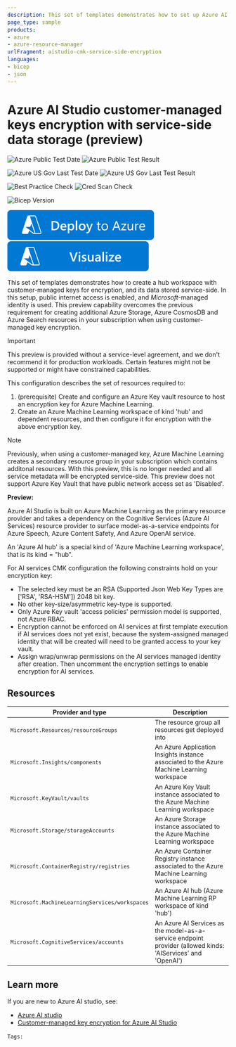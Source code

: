 ```yaml
---
description: This set of templates demonstrates how to set up Azure AI Studio with with public internet access enabled, Microsoft-managed keys for encryption, service-side encryption, and Microsoft-managed identity configuration for the AI resource.
page_type: sample
products:
- azure
- azure-resource-manager
urlFragment: aistudio-cmk-service-side-encryption
languages:
- bicep
- json
---
```

# Azure AI Studio customer-managed keys encryption with service-side data storage (preview)

![Azure Public Test Date](https://azurequickstartsservice.blob.core.windows.net/badges/quickstarts/microsoft.machinelearningservices/aistudio-cmk-service-side-encryption/PublicLastTestDate.svg)
![Azure Public Test Result](https://azurequickstartsservice.blob.core.windows.net/badges/quickstarts/microsoft.machinelearningservices/aistudio-cmk-service-side-encryption/PublicDeployment.svg)

![Azure US Gov Last Test Date](https://azurequickstartsservice.blob.core.windows.net/badges/quickstarts/microsoft.machinelearningservices/aistudio-cmk-service-side-encryption/FairfaxLastTestDate.svg)
![Azure US Gov Last Test Result](https://azurequickstartsservice.blob.core.windows.net/badges/quickstarts/microsoft.machinelearningservices/aistudio-cmk-service-side-encryption/FairfaxDeployment.svg)

![Best Practice Check](https://azurequickstartsservice.blob.core.windows.net/badges/quickstarts/microsoft.machinelearningservices/aistudio-cmk-service-side-encryption/BestPracticeResult.svg)
![Cred Scan Check](https://azurequickstartsservice.blob.core.windows.net/badges/quickstarts/microsoft.machinelearningservices/aistudio-cmk-service-side-encryption/CredScanResult.svg)

![Bicep Version](https://azurequickstartsservice.blob.core.windows.net/badges/quickstarts/microsoft.machinelearningservices/aistudio-cmk-service-side-encryption/BicepVersion.svg)

[![Deploy To Azure](https://raw.githubusercontent.com/Azure/azure-quickstart-templates/master/1-CONTRIBUTION-GUIDE/images/deploytoazure.svg?sanitize=true)](https://portal.azure.com/#create/Microsoft.Template/uri/https%3A%2F%2Fraw.githubusercontent.com%2FAzure%2Fazure-quickstart-templates%2Fmaster%2Fquickstarts%2Fmicrosoft.machinelearningservices%2Faistudio-cmk-service-side-encryption%2Fazuredeploy.json)
[![Visualize](https://raw.githubusercontent.com/Azure/azure-quickstart-templates/master/1-CONTRIBUTION-GUIDE/images/visualizebutton.svg?sanitize=true)](http://armviz.io/#/?load=https%3A%2F%2Fraw.githubusercontent.com%2FAzure%2Fazure-quickstart-templates%2Fmaster%2Fquickstarts%2Fmicrosoft.machinelearningservices%2Faistudio-cmk-service-side-encryption%2Fazuredeploy.json)

This set of templates demonstrates how to create a hub workspace with customer-managed keys for encryption, and its data stored service-side. In this setup, public internet access is enabled, and _Microsoft_-managed identity is used. This preview capability overcomes the previous requirement for creating additional Azure Storage, Azure CosmosDB and Azure Search resources in your subscription when using customer-managed key encryption.

> [!IMPORTANT]
> This preview is provided without a service-level agreement, and we don't recommend it for production workloads. 
> Certain features might not be supported or might have constrained capabilities. 

This configuration describes the set of resources required to:

1. (prerequisite) Create and configure an Azure Key vault resource to host an encryption key for Azure Machine Learning.
1. Create an Azure Machine Learning workspace of kind 'hub' and dependent resources, and then configure it for encryption with the above encryption key.

> [!NOTE]
> Previously, when using a customer-managed key, Azure Machine Learning creates a secondary resource group in your 
> subscription which contains additonal resources. With this preview, this is no longer needed and all service metadata
> will be encrypted service-side. This preview does not support Azure Key Vault that have public network access set as 'Disabled'.


**Preview:** 

Azure AI Studio is built on Azure Machine Learning as the primary resource provider and takes a dependency on the Cognitive Services (Azure AI Services) resource provider to surface model-as-a-service endpoints for Azure Speech, Azure Content Safety, And Azure OpenAI service.

An 'Azure AI hub' is a special kind of 'Azure Machine Learning workspace', that is its kind = "hub".

For AI services CMK configuration the following constraints hold on your encryption key:
- The selected key must be an RSA (Supported Json Web Key Types are ['RSA', 'RSA-HSM']) 2048 bit key. 
- No other key-size/asymmetric key-type is supported.
- Only Azure Key vault 'access policies' permission model is supported, not Azure RBAC.
- Encryption cannot be enforced on AI services at first template execution if AI services does not yet exist, because the system-assigned managed identity that will be created will need to be granted access to your key vault.
- Assign wrap/unwrap permissions on the AI services managed identity after creation. Then uncomment the encryption settings to enable encryption for AI services.

## Resources

| Provider and type | Description |
| - | - |
| `Microsoft.Resources/resourceGroups` | The resource group all resources get deployed into |
| `Microsoft.Insights/components` | An Azure Application Insights instance associated to the Azure Machine Learning workspace |
| `Microsoft.KeyVault/vaults` | An Azure Key Vault instance associated to the Azure Machine Learning workspace |
| `Microsoft.Storage/storageAccounts` | An Azure Storage instance associated to the Azure Machine Learning workspace |
| `Microsoft.ContainerRegistry/registries` | An Azure Container Registry instance associated to the Azure Machine Learning workspace |
| `Microsoft.MachineLearningServices/workspaces` | An Azure AI hub (Azure Machine Learning RP workspace of kind 'hub') |
| `Microsoft.CognitiveServices/accounts` | An Azure AI Services as the model-as-a-service endpoint provider (allowed kinds: 'AIServices' and 'OpenAI') |

## Learn more

If you are new to Azure AI studio, see:

- [Azure AI studio](https://aka.ms/aistudio/docs)
- [Customer-managed key encryption for Azure AI Studio](https://learn.microsoft.com/en-us/azure/ai-services/encryption/cognitive-services-encryption-keys-portal?context=%2Fazure%2Fai-studio%2Fcontext%2Fcontext)

`Tags: `